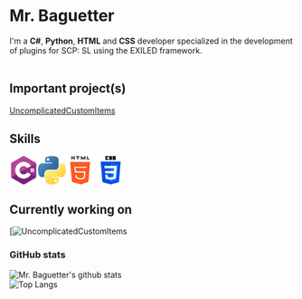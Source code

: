 # Mr. Baguetter
I'm a **C#**, **Python**, **HTML** and **CSS** developer specialized in the development of plugins for SCP: SL using the EXILED framework.<br>
<br>

## Important project(s)
[UncomplicatedCustomItems](https://github.com/UncomplicatedCustomServer/UncomplicatedCustomItems/blob/fd51f13b6a312c09ae81c975a0575f6a93a74273/uci_promo_banner.png)

## Skills
<img src='https://raw.githubusercontent.com/Mr-Baguetter/Mr-Baguetter/main/c-sharp.png' style='height: 50px'><img src='https://raw.githubusercontent.com/Mr-Baguetter/Mr-Baguetter/main/python.png' style='height: 50px'><img src='https://raw.githubusercontent.com/Mr-Baguetter/Mr-Baguetter/main/html-5.png' style='height: 50px'>
<img src='https://raw.githubusercontent.com/Mr-Baguetter/Mr-Baguetter/main/css-3.png' style='height: 50px'>

## Currently working on
[![UncomplicatedCustomItems](https://github.com/UncomplicatedCustomServer/UncomplicatedCustomItems/blob/fd51f13b6a312c09ae81c975a0575f6a93a74273/uci_promo_banner.png)

### GitHub stats
![Mr. Baguetter's github stats](https://github-readme-stats.vercel.app/api/?username=Mr-Baguetter&show_icons=true&title_color=fff&icon_color=79ff97&text_color=9f9f9f&bg_color=151515)<br>
![Top Langs](https://github-readme-stats.vercel.app/api/top-langs/?username=Mr-Baguetter&title_color=fff&icon_color=79ff97&text_color=9f9f9f&bg_color=151515)<br>

